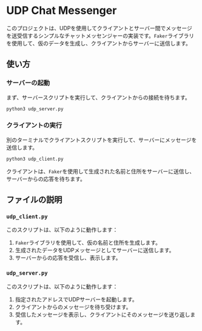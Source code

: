 
# UDP Chat Messenger

このプロジェクトは、UDPを使用してクライアントとサーバー間でメッセージを送受信するシンプルなチャットメッセンジャーの実装です。`Faker`ライブラリを使用して、仮のデータを生成し、クライアントからサーバーに送信します。

## 使い方

### サーバーの起動

まず、サーバースクリプトを実行して、クライアントからの接続を待ちます。

```bash
python3 udp_server.py
```

### クライアントの実行

別のターミナルでクライアントスクリプトを実行して、サーバーにメッセージを送信します。

```bash
python3 udp_client.py
```

クライアントは、`Faker`を使用して生成された名前と住所をサーバーに送信し、サーバーからの応答を待ちます。

## ファイルの説明

### `udp_client.py`

このスクリプトは、以下のように動作します：

1. `Faker`ライブラリを使用して、仮の名前と住所を生成します。
2. 生成されたデータをUDPメッセージとしてサーバーに送信します。
3. サーバーからの応答を受信し、表示します。


### `udp_server.py`

このスクリプトは、以下のように動作します：

1. 指定されたアドレスでUDPサーバーを起動します。
2. クライアントからのメッセージを待ち受けます。
3. 受信したメッセージを表示し、クライアントにそのメッセージを送り返します。


